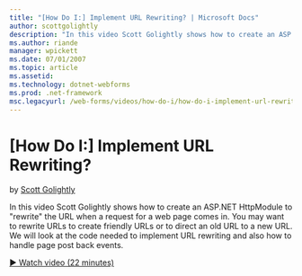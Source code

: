 ```yaml
---
title: "[How Do I:] Implement URL Rewriting? | Microsoft Docs"
author: scottgolightly
description: "In this video Scott Golightly shows how to create an ASP.NET HttpModule to 'rewrite' the URL when a request for a web page comes in. You may want to rewrite..."
ms.author: riande
manager: wpickett
ms.date: 07/01/2007
ms.topic: article
ms.assetid: 
ms.technology: dotnet-webforms
ms.prod: .net-framework
msc.legacyurl: /web-forms/videos/how-do-i/how-do-i-implement-url-rewriting
---
```

[How Do I:] Implement URL Rewriting?
====================
by [Scott Golightly](https://github.com/scottgolightly)

In this video Scott Golightly shows how to create an ASP.NET HttpModule to "rewrite" the URL when a request for a web page comes in. You may want to rewrite URLs to create friendly URLs or to direct an old URL to a new URL. We will look at the code needed to implement URL rewriting and also how to handle page post back events.

[&#9654; Watch video (22 minutes)](https://channel9.msdn.com/Blogs/ASP-NET-Site-Videos/how-do-i-implement-url-rewriting)